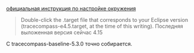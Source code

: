 [официальная инструкция по настройке окружения](https://wiki.eclipse.org/Trace_Compass/Development_Environment_Setup)
> Double-click the .target file that corresponds to your Eclipse version (tracecompass-e4.5.target, at the time of this writing).
Последняя выложенная версия сейчас 4.15

С tracecompass-baseline-5.3.0 точно собирается.
